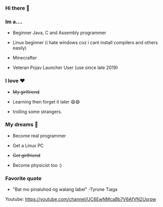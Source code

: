 ### Hi there 👋
 
### Im a....

 - Beginner Java, C and Assembly programmer

 - Linux beginner (i hate windows coz i cant install compilers and others easily)
 
 - Minecrafter

 - Veteran Pojav Launcher User (use since late 2019)

### I love ♥
 - ~~My girlfriend~~
 
 - Learning then forget it later 😄😄

 - trolling some strangers.

### My dreams 🥂
 - Become real programmer

 - Get a Linux PC

 - ~~Get girlfriend~~

 - Become physicist too :)
### Favorite quote
 - "Bat mo pinaluhod ng walang label" -Tyrone Tiaga

Youtube: https://youtube.com/channel/UC6EwNMcaBb7V6AfVN2Usrpw

